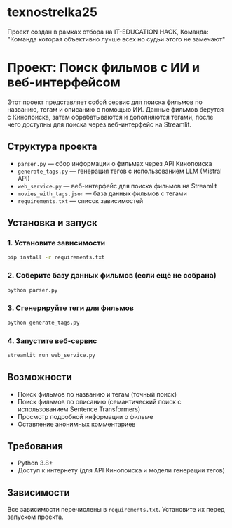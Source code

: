 # texnostrelka25
Проект создан в рамках отбора на IT-EDUCATION HACK, Команда: "Команда которая объективно лучше всех но судьи этого не замечают"

# Проект: Поиск фильмов с ИИ и веб-интерфейсом

Этот проект представляет собой сервис для поиска фильмов по названию, тегам и описанию с помощью ИИ. Данные фильмов берутся с Кинопоиска, затем обрабатываются и дополняются тегами, после чего доступны для поиска через веб-интерфейс на Streamlit.

## Структура проекта

- `parser.py` — сбор информации о фильмах через API Кинопоиска
- `generate_tags.py` — генерация тегов с использованием LLM (Mistral API)
- `web_service.py` — веб-интерфейс для поиска фильмов на Streamlit
- `movies_with_tags.json` — база данных фильмов с тегами
- `requirements.txt` — список зависимостей

## Установка и запуск

### 1. Установите зависимости
```bash
pip install -r requirements.txt
```

### 2. Соберите базу данных фильмов (если ещё не собрана)
```bash
python parser.py
```

### 3. Сгенерируйте теги для фильмов
```bash
python generate_tags.py
```

### 4. Запустите веб-сервис
```bash
streamlit run web_service.py
```

## Возможности

- Поиск фильмов по названию и тегам (точный поиск)
- Поиск фильмов по описанию (семантический поиск с использованием Sentence Transformers)
- Просмотр подробной информации о фильме
- Оставление анонимных комментариев

## Требования

- Python 3.8+
- Доступ к интернету (для API Кинопоиска и модели генерации тегов)

## Зависимости

Все зависимости перечислены в `requirements.txt`. Установите их перед запуском проекта.
